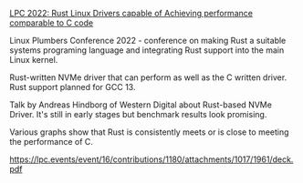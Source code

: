 [LPC 2022: Rust Linux Drivers capable of Achieving performance comparable to C code](https://www.phoronix.com/news/LPC-2022-Rust-Linux)

Linux Plumbers Conference 2022 - conference on making Rust a suitable systems programing language and integrating Rust support into the main Linux kernel.

Rust-written NVMe driver that can perform as well as the C written driver.
Rust support planned for GCC 13.

Talk by Andreas Hindborg of Western Digital about Rust-based NVMe Driver. It's still in early stages but benchmark results look promising. 

Various graphs show that Rust is consistently meets or is close to meeting the performance of C. 

https://lpc.events/event/16/contributions/1180/attachments/1017/1961/deck.pdf